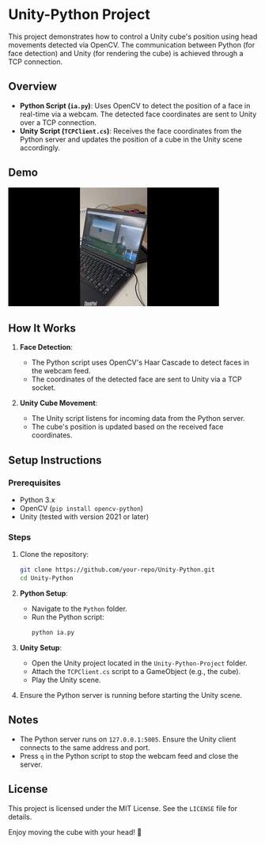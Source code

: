 # Unity-Python Project
This project demonstrates how to control a Unity cube's position using head movements detected via OpenCV. The communication between Python (for face detection) and Unity (for rendering the cube) is achieved through a TCP connection.

## Overview

- **Python Script (`ia.py`)**: Uses OpenCV to detect the position of a face in real-time via a webcam. The detected face coordinates are sent to Unity over a TCP connection.
- **Unity Script (`TCPClient.cs`)**: Receives the face coordinates from the Python server and updates the position of a cube in the Unity scene accordingly.

## Demo

![Demo](Demo.gif)

## How It Works

1. **Face Detection**:
    - The Python script uses OpenCV's Haar Cascade to detect faces in the webcam feed.
    - The coordinates of the detected face are sent to Unity via a TCP socket.

2. **Unity Cube Movement**:
    - The Unity script listens for incoming data from the Python server.
    - The cube's position is updated based on the received face coordinates.

## Setup Instructions

### Prerequisites

- Python 3.x
- OpenCV (`pip install opencv-python`)
- Unity (tested with version 2021 or later)

### Steps

1. Clone the repository:
    ```bash
    git clone https://github.com/your-repo/Unity-Python.git
    cd Unity-Python
    ```

2. **Python Setup**:
    - Navigate to the `Python` folder.
    - Run the Python script:
      ```bash
      python ia.py
      ```

3. **Unity Setup**:
    - Open the Unity project located in the `Unity-Python-Project` folder.
    - Attach the `TCPClient.cs` script to a GameObject (e.g., the cube).
    - Play the Unity scene.

4. Ensure the Python server is running before starting the Unity scene.

## Notes

- The Python server runs on `127.0.0.1:5005`. Ensure the Unity client connects to the same address and port.
- Press `q` in the Python script to stop the webcam feed and close the server.

## License

This project is licensed under the MIT License. See the `LICENSE` file for details.

Enjoy moving the cube with your head! 🎉  